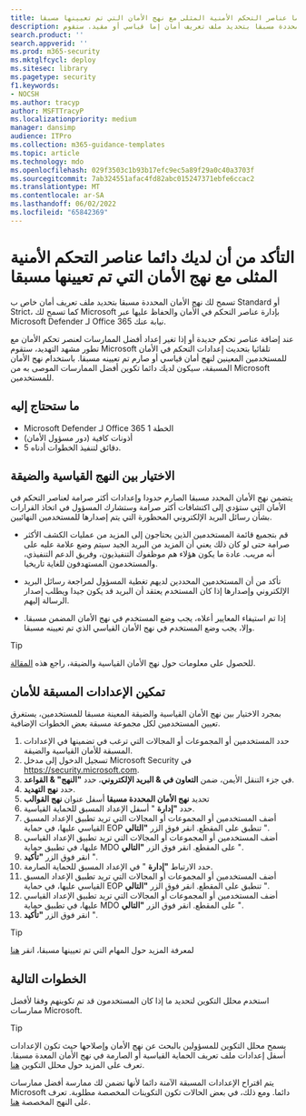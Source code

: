 ```yaml
---
title: التأكد من أن لديك دائما عناصر التحكم الأمنية المثلى مع نهج الأمان التي تم تعيينها مسبقا
description: خطوات التأكد من أن لديك دائما أفضل عناصر التحكم في الأمان مع نهج الأمان التي تم تعيينها مسبقا. تسمح لك النهج المحددة مسبقا بتحديد ملف تعريف أمان إما قياسي أو مقيد. ستقوم Microsoft بإدارة عناصر التحكم بالأمان والحفاظ عليها عبر Microsoft Defender لـ Office 365 نيابة عنك.
search.product: ''
search.appverid: ''
ms.prod: m365-security
ms.mktglfcycl: deploy
ms.sitesec: library
ms.pagetype: security
f1.keywords:
- NOCSH
ms.author: tracyp
author: MSFTTracyP
ms.localizationpriority: medium
manager: dansimp
audience: ITPro
ms.collection: m365-guidance-templates
ms.topic: article
ms.technology: mdo
ms.openlocfilehash: 029f3503c1b93b17efc9ec5a89f29a0c40a3703f
ms.sourcegitcommit: 7ab324551afac4fd82abc015247371ebfe6ccac2
ms.translationtype: MT
ms.contentlocale: ar-SA
ms.lasthandoff: 06/02/2022
ms.locfileid: "65842369"
---
```

# <a name="ensuring-you-always-have-the-optimal-security-controls-with-preset-security-policies"></a>التأكد من أن لديك دائما عناصر التحكم الأمنية المثلى مع نهج الأمان التي تم تعيينها مسبقا

تسمح لك نهج الأمان المحددة مسبقا بتحديد ملف تعريف أمان خاص ب Standard أو Strict، كما تسمح لك Microsoft بإدارة عناصر التحكم في الأمان والحفاظ عليها عبر Microsoft Defender لـ Office 365 نيابة عنك.

عند إضافة عناصر تحكم جديدة أو إذا تغير إعداد أفضل الممارسات لعنصر تحكم الأمان مع تطور مشهد التهديد، ستقوم Microsoft تلقائيا بتحديث إعدادات التحكم في الأمان للمستخدمين المعينين لنهج أمان قياسي أو صارم تم تعيينه مسبقا. باستخدام نهج الأمان المسبقة، سيكون لديك دائما تكوين أفضل الممارسات الموصى به من Microsoft للمستخدمين.

## <a name="what-you-will-need"></a>ما ستحتاج إليه
- Microsoft Defender لـ Office 365 الخطة 1
- أذونات كافية (دور مسؤول الأمان)
- 5 دقائق لتنفيذ الخطوات أدناه.

## <a name="choosing-between-standard-and-strict-policies"></a>الاختيار بين النهج القياسية والضيقة

يتضمن نهج الأمان المحدد مسبقا الصارم حدودا وإعدادات أكثر صرامة لعناصر التحكم في الأمان التي ستؤدي إلى اكتشافات أكثر صرامة وستشارك المسؤول في اتخاذ القرارات بشأن رسائل البريد الإلكتروني المحظورة التي يتم إصدارها للمستخدمين النهائيين.

- قم بتجميع قائمة المستخدمين الذين يحتاجون إلى المزيد من عمليات الكشف الأكثر صرامة حتى لو كان ذلك يعني أن المزيد من البريد الجيد سيتم وضع علامة عليه على أنه مريب. عادة ما يكون هؤلاء هم موظفوك التنفيذيون، وفريق الدعم التنفيذي، والمستخدمون المستهدفون للغاية تاريخيا.

- تأكد من أن المستخدمين المحددين لديهم تغطية المسؤول لمراجعة رسائل البريد الإلكتروني وإصدارها إذا كان المستخدم يعتقد أن البريد قد يكون جيدا ويطلب إصدار الرسالة إليهم.

- إذا تم استيفاء المعايير أعلاه، يجب وضع المستخدم في نهج الأمان المضمن مسبقا. وإلا، يجب وضع المستخدم في نهج الأمان القياسي الذي تم تعيينه مسبقا.

> [!TIP]
> للحصول على معلومات حول نهج الأمان القياسية والضيقة، راجع هذه [المقالة](../../office-365-security/recommended-settings-for-eop-and-office365.md).

## <a name="enable-security-presets"></a>تمكين الإعدادات المسبقة للأمان

بمجرد الاختيار بين نهج الأمان القياسية والضيقة المعينة مسبقا للمستخدمين، يستغرق تعيين المستخدمين لكل مجموعة مسبقة بعض الخطوات الإضافية.

1. حدد المستخدمين أو المجموعات أو المجالات التي ترغب في تضمينها في الإعدادات المسبقة للأمان القياسية والضيقة.
1. تسجيل الدخول إلى مدخل Microsoft Security في https://security.microsoft.com.
1. في جزء التنقل الأيمن، ضمن **التعاون في & البريد الإلكتروني**، حدد **"النهج" & القواعد**.
1. حدد **نهج التهديد**.
1. تحديد **نهج الأمان المحددة مسبقا** أسفل عنوان **نهج القوالب**
1. حدد **"إدارة** " أسفل الإعداد المسبق للحماية القياسية.
1. أضف المستخدمين أو المجموعات أو المجالات التي تريد تطبيق الإعداد المسبق القياسي عليها، في حماية EOP تنطبق على المقطع. انقر فوق الزر **"التالي** ".
1. أضف المستخدمين أو المجموعات أو المجالات التي تريد تطبيق الإعداد القياسي عليها، في تطبيق حماية MDO على المقطع. انقر فوق الزر **"التالي** ".
1. انقر فوق الزر **"تأكيد** ".
1. حدد الارتباط **"إدارة** " في الإعداد المسبق للحماية الصارمة.
1. أضف المستخدمين أو المجموعات أو المجالات التي تريد تطبيق الإعداد المسبق القياسي عليها، في حماية EOP تنطبق على المقطع. انقر فوق الزر **"التالي** ".
1. أضف المستخدمين أو المجموعات أو المجالات التي تريد تطبيق الإعداد القياسي عليها، في تطبيق حماية MDO على المقطع. انقر فوق الزر **"التالي** ".
1. انقر فوق الزر **"تأكيد** ".

> [!TIP]
> لمعرفة المزيد حول المهام التي تم تعيينها مسبقا، انقر [هنا](../../office-365-security/preset-security-policies.md)

## <a name="next-steps"></a>الخطوات التالية

استخدم محلل التكوين لتحديد ما إذا كان المستخدمون قد تم تكوينهم وفقا لأفضل ممارسات Microsoft.

> [!TIP]
> يسمح محلل التكوين للمسؤولين بالبحث عن نهج الأمان وإصلاحها حيث تكون الإعدادات أسفل إعدادات ملف تعريف الحماية القياسية أو الصارمة في نهج الأمان المعدة مسبقا. تعرف على المزيد حول محلل التكوين [هنا](../../office-365-security/configuration-analyzer-for-security-policies.md).

يتم اقتراح الإعدادات المسبقة الآمنة دائما لأنها تضمن لك ممارسة أفضل ممارسات Microsoft دائما. ومع ذلك، في بعض الحالات تكون التكوينات المخصصة مطلوبة. تعرف على النهج المخصصة [هنا](../../office-365-security/tenant-wide-setup-for-increased-security.md).

